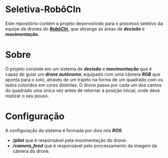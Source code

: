 # Seletiva-RobôCIn
Este repositório contém o projeto desenvolvido para o processo seletivo da equipe de drones do ___[RobôCIn](https://robocin.com.br/)___, que abrange as áreas de ___decisão___ e ___movimentação___.

# Sobre
O projeto consiste em um sistema de ___decisão___ e ___movimentação___ que é capaz de guiar um ___drone autônomo___, equipado com uma câmera ___RGB___ que aponta para o solo, através de um trajeto na forma de um quadrado com os lados coloridos em cores distintas. O drone passa por cada um dos cantos do quadrado uma única vez antes de retornar à posição inicial, onde deve realizar o seu pouso.

# Configuração
A configuração do sistema é formada por dois nós ___ROS___:
* ___/pilot___ que é responsável pela movimentação do drone.
* ___/camera_feed___ que é responsável pelo processamento da imagem da câmera do drone.
